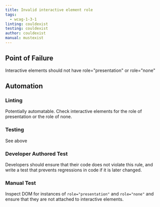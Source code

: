 ```yaml
---
title: Invalid interactive element role
tags: 
  - wcag-1-3-1
linting: couldexist
testing: couldexist
author: couldexist
manual: mustexist
---
```


## Point of Failure
Interactive elements should not have role="presentation" or role="none"

## Automation

### Linting
Potentially automatable. Check interactive elements for the role of presentation or the role of none.

### Testing
See above

### Developer Authored Test
Developers should ensure that their code does not violate this rule, and write a test that prevents regressions in code if it is later changed.

### Manual Test
Inspect DOM for instances of `role="presentation"` and `role="none"` and ensure that they are not attached to interactive elements.
